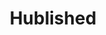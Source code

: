 ---
layout: post
title: Hublished
site: https://hublished.com/HublishedWeb/index;jsessionid=DFD4BA3FFB91A061C3D5589F91BAD074
image: /lib/img/projects/hublished.jpg
category: demo
whichdd: May 2013
maker: 
- name: Ben Borodach
  school: Rutgers
- name: Ryan Kuhel
  school: NYU
  twitter: RyanKuhel
---